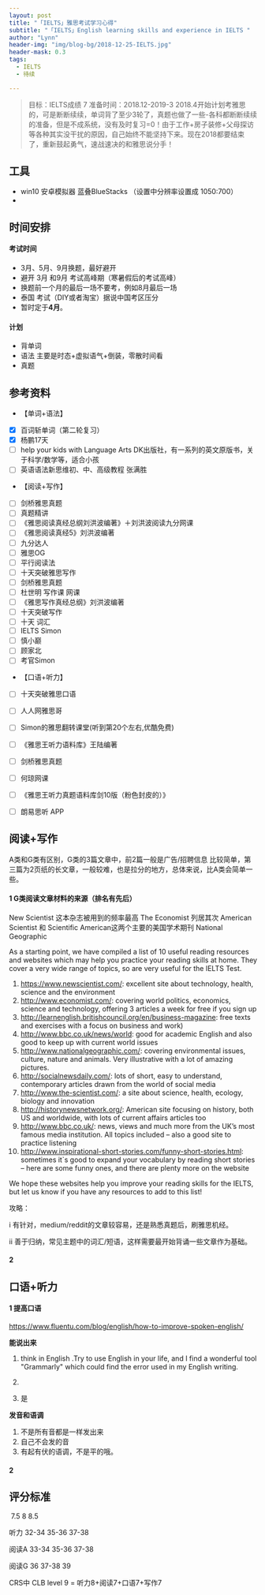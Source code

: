```yaml
---
layout: post
title: "「IELTS」雅思考试学习心得"
subtitle: "「IELTS」English learning skills and experience in IELTS "
author: "Lynn"
header-img: "img/blog-bg/2018-12-25-IELTS.jpg"
header-mask: 0.3
tags:
  - IELTS
  - 待续

---
```


> 目标：IELTS成绩 7
> 准备时间：2018.12-2019-3
> 2018.4开始计划考雅思的，可是断断续续，单词背了至少3轮了，真题也做了一些-各科都断断续续的准备，但是不成系统，没有及时复习=0！由于工作+房子装修+父母探访等各种其实没干扰的原因，自己始终不能坚持下来。现在2018都要结束了，重新鼓起勇气，速战速决的和雅思说分手！

## 工具
- win10 安卓模拟器 蓝叠BlueStacks （设置中分辨率设置成 1050:700）
- 

## 时间安排

#### 考试时间
- 3月、5月、9月换题，最好避开
- 避开 3月 和9月 考试高峰期（寒暑假后的考试高峰）
- 换题前一个月的最后一场不要考，例如8月最后一场
- 泰国 考试（DIY或者淘宝）据说中国考区压分
- 暂时定于**4月**。

#### 计划
- 背单词
- 语法 主要是时态+虚拟语气+倒装，零散时间看
- 真题

## 参考资料
- 【单词+语法】
- [x] 百词斩单词（第二轮复习）
- [x] 杨鹏17天
- [ ] help your kids with Language Arts DK出版社，有一系列的英文原版书，关于科学/数学等，适合小孩
- [ ] 英语语法新思维初、中、高级教程 张满胜 
- 【阅读+写作】
- [ ]  剑桥雅思真题
- [ ] 真题精讲
- [ ] 《雅思阅读真经总纲刘洪波编著》＋刘洪波阅读九分网课 
- [ ] 《雅思阅读真经5》刘洪波编著
- [ ] 九分达人
- [ ] 雅思OG
- [ ] 平行阅读法
- [ ] 十天突破雅思写作
- [ ] 剑桥雅思真题
- [ ] 杜世明 写作课 网课 
- [ ] 《雅思写作真经总纲》刘洪波编著
- [ ] 十天突破写作
- [ ] 十天 词汇
- [ ] IELTS Simon
- [ ] 慎小巅
- [ ] 顾家北
- [ ] 考官Simon
- 【口语+听力】
- [ ] 十天突破雅思口语
- [ ] 人人网雅思哥
- [ ] Simon的雅思翻转课堂(听到第20个左右,优酷免费)
- [ ] 《雅思王听力语料库》王陆编著
- [ ] 剑桥雅思真题
- [ ] 何琼网课
- [ ] 《雅思王听力真题语料库剑10版（粉色封皮的）》
- [ ] 朗易思听 APP










## 阅读+写作
A类和G类有区别，G类的3篇文章中，前2篇一般是广告/招聘信息 比较简单，第三篇为2页纸的长文章，一般较难，也是拉分的地方，总体来说，比A类会简单一些。

#### 1 G类阅读文章材料的来源（排名有先后）

New Scientist 这本杂志被用到的频率最高
The Economist 列居其次
American Scientist 和 Scientific American这两个主要的美国学术期刊
National Geographic

As a starting point, we have compiled a list of 10 useful reading resources and websites which may help you practice your reading skills at home. They cover a very wide range of topics, so are very useful for the IELTS Test.

1. <https://www.newscientist.com/>: excellent site about technology, health, science and the environment
2. <http://www.economist.com/>: covering world politics, economics, science and technology, offering 3 articles a week for free if you sign up
3. <http://learnenglish.britishcouncil.org/en/business-magazine>: free texts and exercises with a focus on business and work)
4. <http://www.bbc.co.uk/news/world>: good for academic English and also good to keep up with current world issues
5. <http://www.nationalgeographic.com/>: covering environmental issues, culture, nature and animals. Very illustrative with a lot of amazing pictures.
6. <http://socialnewsdaily.com/>: lots of short, easy to understand, contemporary articles drawn from the world of social media
7. <http://www.the-scientist.com/>: a site about science, health, ecology, biology and innovation
8. <http://historynewsnetwork.org/>: American site focusing on history, both US and worldwide, with lots of current affairs articles too
9. <http://www.bbc.co.uk/>: news, views and much more from the UK’s most famous media institution. All topics included – also a good site to practice listening
10. <http://www.inspirational-short-stories.com/funny-short-stories.html>: sometimes it`s good to expand your vocabulary by reading short stories – here are some funny ones, and there are plenty more on the website

We hope these websites help you improve your reading skills for the IELTS, but let us know if you have any  resources to add to this list!

攻略：

i 有针对，medium/reddit的文章较容易，还是熟悉真题后，刷雅思机经。

ii 善于归纳，常见主题中的词汇/短语，这样需要最开始背诵一些文章作为基础。

#### 2




## 口语+听力
#### 1 提高口语

https://www.fluentu.com/blog/english/how-to-improve-spoken-english/

**能说出来**

1. think in English .Try to use English in your life, and I find a wonderful tool "Grammarly" which could find the error used in my English writing.

2.  

3. 是

**发音和语调**

1. 不是所有音都是一样发出来
2. 自己不会发的音
3. 有起有伏的语调，不是平的哦。


#### 2

























## 评分标准

​		7.5		  8		8.5

听力	32-34	35-36	37-38

阅读A	33-34	35-36	37-38

阅读G	36		37-38	39

CRS中 CLB level 9 = 听力8+阅读7+口语7+写作7